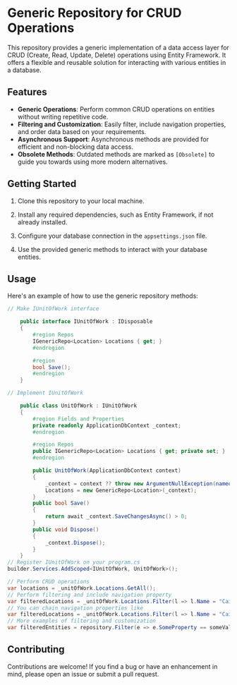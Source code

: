 # Generic Repository for CRUD Operations

This repository provides a generic implementation of a data access layer for CRUD (Create, Read, Update, Delete) operations using Entity Framework. It offers a flexible and reusable solution for interacting with various entities in a database.

## Features

- **Generic Operations**: Perform common CRUD operations on entities without writing repetitive code.
- **Filtering and Customization**: Easily filter, include navigation properties, and order data based on your requirements.
- **Asynchronous Support**: Asynchronous methods are provided for efficient and non-blocking data access.
- **Obsolete Methods**: Outdated methods are marked as `[Obsolete]` to guide you towards using more modern alternatives.

## Getting Started

1. Clone this repository to your local machine.

2. Install any required dependencies, such as Entity Framework, if not already installed.

3. Configure your database connection in the `appsettings.json` file.

4. Use the provided generic methods to interact with your database entities.

## Usage

Here's an example of how to use the generic repository methods:

```csharp
// Make IUnitOfWork interface

    public interface IUnitOfWork : IDisposable
    {
        #region Repos
        IGenericRepo<Location> Locations { get; }
        #endregion

        #region
        bool Save();
        #endregion
    }

// Implement IUnitOfWork

    public class UnitOfWork : IUnitOfWork
    {
        #region Fields and Properties
        private readonly ApplicationDbContext _context;
        #endregion

        #region Repos
        public IGenericRepo<Location> Locations { get; private set; }
        #endregion

        public UnitOfWork(ApplicationDbContext context)
        {
            _context = context ?? throw new ArgumentNullException(nameof(context));
            Locations = new GenericRepo<Location>(_context);
        }
        public bool Save()
        {
            return await _context.SaveChangesAsync() > 0;
        }
        public void Dispose()
        {
            _context.Dispose();
        }
    }
// Register IUnitOfWork on your program.cs
builder.Services.AddScoped<IUnitOfWork, UnitOfWork>();

// Perform CRUD operations
var locations = _unitOfWork.Locations.GetAll();
// Perform filtering and include navigation property
var filteredLocations = _unitOfWork.Locations.Filter(l => l.Name = "Cairo", n => n.Include(p => p.WorkingHours));
// You can chain navigation properties like
var filteredLocations = _unitOfWork.Locations.Filter(l => l.Name = "Cairo", n => n.Include(p => p.WorkingHours).Inclue(p => p.Image));
// More examples of filtering and customization
var filteredEntities = repository.Filter(e => e.SomeProperty == someValue, orderBy: e => e.OrderBy(x => x.AnotherProperty));
```

## Contributing

Contributions are welcome! If you find a bug or have an enhancement in mind, please open an issue or submit a pull request.
